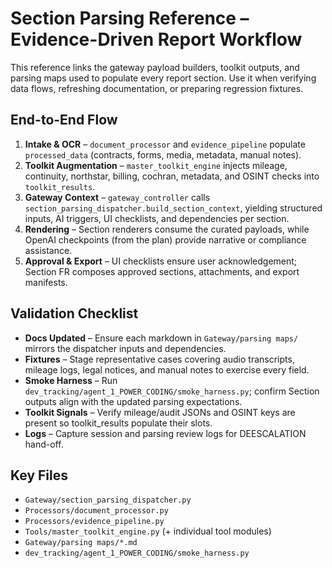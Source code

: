 ﻿# Section Parsing Reference – Evidence-Driven Report Workflow

This reference links the gateway payload builders, toolkit outputs, and parsing maps used to populate every report section. Use it when verifying data flows, refreshing documentation, or preparing regression fixtures.

## End-to-End Flow
1. **Intake & OCR** – `document_processor` and `evidence_pipeline` populate `processed_data` (contracts, forms, media, metadata, manual notes).
2. **Toolkit Augmentation** – `master_toolkit_engine` injects mileage, continuity, northstar, billing, cochran, metadata, and OSINT checks into `toolkit_results`.
3. **Gateway Context** – `gateway_controller` calls `section_parsing_dispatcher.build_section_context`, yielding structured inputs, AI triggers, UI checklists, and dependencies per section.
4. **Rendering** – Section renderers consume the curated payloads, while OpenAI checkpoints (from the plan) provide narrative or compliance assistance.
5. **Approval & Export** – UI checklists ensure user acknowledgement; Section FR composes approved sections, attachments, and export manifests.

## Validation Checklist
- **Docs Updated** – Ensure each markdown in `Gateway/parsing maps/` mirrors the dispatcher inputs and dependencies.
- **Fixtures** – Stage representative cases covering audio transcripts, mileage logs, legal notices, and manual notes to exercise every field.
- **Smoke Harness** – Run `dev_tracking/agent_1_POWER_CODING/smoke_harness.py`; confirm Section outputs align with the updated parsing expectations.
- **Toolkit Signals** – Verify mileage/audit JSONs and OSINT keys are present so toolkit_results populate their slots.
- **Logs** – Capture session and parsing review logs for DEESCALATION hand-off.

## Key Files
- `Gateway/section_parsing_dispatcher.py`
- `Processors/document_processor.py`
- `Processors/evidence_pipeline.py`
- `Tools/master_toolkit_engine.py` (+ individual tool modules)
- `Gateway/parsing maps/*.md`
- `dev_tracking/agent_1_POWER_CODING/smoke_harness.py`
